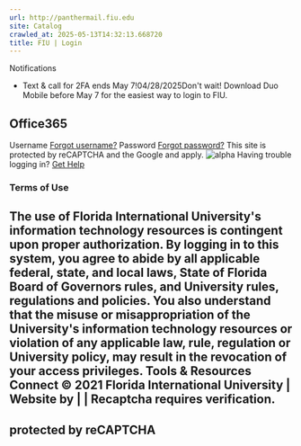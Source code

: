 ```yaml
---
url: http://panthermail.fiu.edu
site: Catalog
crawled_at: 2025-05-13T14:32:13.668720
title: FIU | Login
---
```


Notifications
  * Text & call for 2FA ends May 7!04/28/2025Don't wait! Download Duo Mobile before May 7 for the easiest way to login to FIU.


## Office365
Username [Forgot username?](https://login.microsoftonline.com/lookup/uid/) Password [Forgot password?](https://login.microsoftonline.com/account/recovery/alternate/)
This site is protected by reCAPTCHA and the Google and apply. 
![alpha](https://login.microsoftonline.com/images/alpha.svg)
Having trouble logging in? [Get Help](https://login.microsoftonline.com/help/)
### Terms of Use
The use of Florida International University's information technology resources is contingent upon proper authorization. By logging in to this system, you agree to abide by all applicable federal, state, and local laws, State of Florida Board of Governors rules, and University rules, regulations and policies. You also understand that the misuse or misappropriation of the University's information technology resources or violation of any applicable law, rule, regulation or University policy, may result in the revocation of your access privileges.
**Tools & Resources**
**Connect**
© 2021 Florida International University | Website by | | 
Recaptcha requires verification. 
- 
protected by **reCAPTCHA**
- 
